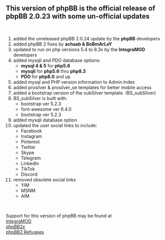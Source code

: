 <h2>This version of phpBB is the official release of pbpBB 2.0.23 with some un-official updates</h2> 
<br />
<ol>
	<li>added the unreleased phpBB 2.0.24 update by the <b>phpBB</b> developers</b></li>
	<li>added phpBB 2 fixes by <b>achaab & BoBmArLeY</b></li>
	<li>updated to run on php versions 5.4 to 8.3x by the <b>IntegraMOD</b> developers</li>
	<li>added mysqli and PDO database options:
	    <ul>
                <li><b>mysql 4 & 5</b> for <b>php5.6</b></li>
		<li><b>mysqli</b> for <b>php5.6</b> thru <b>php8.3</b></li>
		<li><b>PDO</b> for <b>php8.0</b> and up</li>
	    </ul>
	</li>
	<li>added mysql and PHP version information to Admin Index</li>
	<li>added prosilver & prosilver_se templates for better mobile access</li>
	<li>added a bootstrap version of the subSilver template. (BS_subSilver)</li>
	<li>BS_subSilver is built with:
	    <ul>
                <li>bootstrap ver 5.2.3</li>
                <li>font-awesome ver 6.4.0</li>
                <li>bootstrap ver 5.2.3</li>
	    </ul>
	</li>
	<li>added mysqli database option</li>
	<li>updated the user social links to include:
	    <ul>
                <li>Facebook</li>
                <li>Instagram</li>
                <li>Pinterest</li>
                <li>Twitter</li>
                <li>Skype</li>
                <li>Telegram</li>
                <li>LinkedIn</li>
                <li>TikTok</li>
                <li>Discord</li>
	    </ul>
	</li>
	<li>removed obsolete social links
	    <ul>
                <li>YIM</li>
                <li>MSNM</li>
                <li>AIM</li>
	    </ul>
	</li>			

</ol>
<br />





<p>Support for this version of phpBB may be found at<br>
<a href="https://www.integramod.com">IntegraMOD</a><br>
<a href="https://www.phpbb2x.com">phpBB2x</a><br>
<a href="http://www.phpbb2refugees.com/">phpBB2 Refugees</a>
</p>
